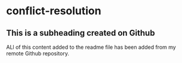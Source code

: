 # conflict-resolution

## This is a subheading created on Github

ALl of this content added to the readme file has been added from my remote Github repository.
